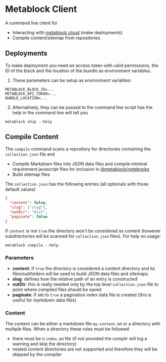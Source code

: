 # Metablock Client

A command line client for

- Interacting with [metablock cloud](https://metablock.io/) (make deployments)
- Compile content/sitemap from repositories

## Deployments

To make deployment you need an access token with valid permissions, the ID of the block and the location of the bundle as environment variables.

1. These parameters can be setup as environment variables:

```
METABLOCK_BLOCK_ID=...
METABLOCK_API_TOKEN=...
BUNDLE_LOCATION=...
```

2. Alternatively, they can be passed to the command line script has the help in the command line will tell you

```
metablock ship --help
```

## Compile Content

The `compile` command scans a repository for directories containing the `collection.json` file and

- Compile Markdown files into JSON data files and compile minimal requirement javascript files for inclusion in [@metablock/notebooks](../metablock-notebook)
- Build sitemap files

The `collection.json` has the following entries (all optionals with those default values)

```json
{
  "content": false,
  "slug": ["slug"],
  "outDir": "dist",
  "paginate": false
}
```

If `content` is not `true` the directory won't be considered as content (however subdirectories will be scanned for `collection.json` files).
For help on usage:

```
metablock compile --help
```

### Parameters

- **content**: if `true` the directory is considered a content directory and its files/subfolders will be used to build JSON data files and sitemaps.
- **slug**: defines how the relative path of an entry is constructed
- **outDir**: this is really needed only by the top level `collection.json` file to point where compiled files should be saved
- **paginate**: if set to `true` a pagination index data file is created (this is useful for markdown data files)


### Content

The content can be either a markdown file `my-content.md` or a directory with multiple files. When a directory these rules must be followed

* there must be n `index.md` file (if not provided the compilr will log a warning and skip the directory)
* nested content directories are not supported and therefore they will be skipped by  the compiler
